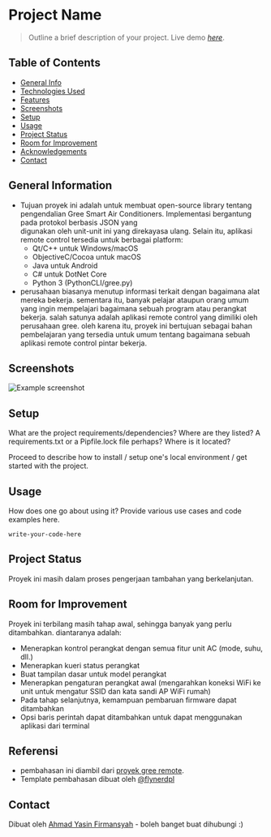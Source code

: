 # Project Name
> Outline a brief description of your project.
> Live demo [_here_](https://www.example.com). <!-- If you have the project hosted somewhere, include the link here. -->

## Table of Contents
* [General Info](#general-information)
* [Technologies Used](#technologies-used)
* [Features](#features)
* [Screenshots](#screenshots)
* [Setup](#setup)
* [Usage](#usage)
* [Project Status](#project-status)
* [Room for Improvement](#room-for-improvement)
* [Acknowledgements](#acknowledgements)
* [Contact](#contact)
<!-- * [License](#license) -->


## General Information
- Tujuan proyek ini adalah untuk membuat open-source library tentang pengendalian Gree Smart Air Conditioners. Implementasi bergantung pada protokol berbasis JSON yang   
  digunakan oleh unit-unit ini yang direkayasa ulang. Selain itu, aplikasi remote control tersedia untuk berbagai platform:
  - Qt/C++ untuk Windows/macOS
  - ObjectiveC/Cocoa untuk macOS
  - Java untuk Android
  - C# untuk DotNet Core
  - Python 3 (PythonCLI/gree.py)
- perusahaan biasanya menutup informasi terkait dengan bagaimana alat mereka bekerja. sementara itu, banyak pelajar ataupun orang umum yang ingin mempelajari bagaimana sebuah    program atau perangkat bekerja. salah satunya adalah aplikasi remote control yang dimiliki oleh perusahaan gree. oleh karena itu, proyek ini bertujuan sebagai bahan         
  pembelajaran yang tersedia untuk umum tentang bagaimana sebuah aplikasi remote control pintar bekerja.

## Screenshots
![Example screenshot](./img/screenshot.png)
<!-- If you have screenshots you'd like to share, include them here. -->


## Setup
What are the project requirements/dependencies? Where are they listed? A requirements.txt or a Pipfile.lock file perhaps? Where is it located?

Proceed to describe how to install / setup one's local environment / get started with the project.


## Usage
How does one go about using it?
Provide various use cases and code examples here.

`write-your-code-here`


## Project Status
Proyek ini masih dalam proses pengerjaan tambahan yang berkelanjutan.


## Room for Improvement
Proyek ini terbilang masih tahap awal, sehingga banyak yang perlu ditambahkan. 
diantaranya adalah:
- Menerapkan kontrol perangkat dengan semua fitur unit AC (mode, suhu, dll.)
- Menerapkan kueri status perangkat
- Buat tampilan dasar untuk model perangkat
- Menerapkan pengaturan perangkat awal (mengarahkan koneksi WiFi ke unit untuk mengatur SSID dan kata sandi AP WiFi rumah)
- Pada tahap selanjutnya, kemampuan pembaruan firmware dapat ditambahkan
- Opsi baris perintah dapat ditambahkan untuk dapat menggunakan aplikasi dari terminal


## Referensi
- pembahasan ini diambil dari [proyek gree remote](https://github.com/tomikaa87/gree-remote).
- Template pembahasan dibuat oleh [@flynerdpl](https://www.flynerd.pl/)

## Contact
Dibuat oleh [Ahmad Yasin Firmansyah](https://www.instagram.com/yasin.syah_/) - boleh banget buat dihubungi :)


<!-- Optional -->
<!-- ## License -->
<!-- This project is open source and available under the [... License](). -->

<!-- You don't have to include all sections - just the one's relevant to your project -->
